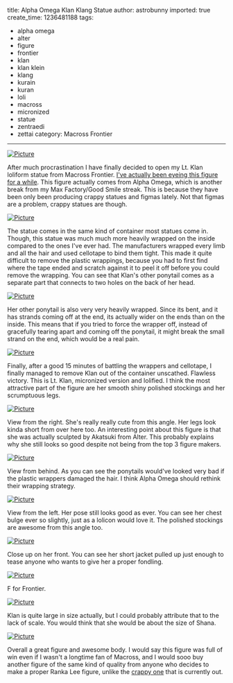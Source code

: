 title: Alpha Omega Klan Klang Statue
author: astrobunny
imported: true
create_time: 1236481188
tags:
- alpha omega
- alter
- figure
- frontier
- klan
- klan klein
- klang
- kurain
- kuran
- loli
- macross
- micronized
- statue
- zentraedi
- zettai
category: Macross Frontier
---
 [![](wp-uploads/2009/03/wpid-100-4343-500x375.jpg "Picture")](/images/wp-uploads/2009/03/wpid-100-4343.jpg)  
  
After much procrastination I have finally decided to open my Lt. Klan loliform statue from Macross Frontier. [I've actually been eyeing this figure for a while](http://www.astrobunny.net/2008/08/07/this-is-what-one-saves-his-money-for/). This figure actually comes from Alpha Omega, which is another break from my Max Factory/Good Smile streak. This is because they have been only been producing crappy statues and figmas lately. Not that figmas are a problem, crappy statues are though.  
<!--more-->  
 [![](wp-uploads/2009/03/wpid-100-4351-500x375.jpg "Picture")](/images/wp-uploads/2009/03/wpid-100-4351.jpg)  
  
The statue comes in the same kind of container most statues come in. Though, this statue was much much more heavily wrapped on the inside compared to the ones I've ever had. The manufacturers wrapped every limb and all the hair and used cellotape to bind them tight. This made it quite difficult to remove the plastic wrappings, because you had to first find where the tape ended and scratch against it to peel it off before you could remove the wrapping. You can see that Klan's other ponytail comes as a separate part that connects to two holes on the back of her head.  
  
 [![](wp-uploads/2009/03/wpid-100-4352-500x375.jpg "Picture")](/images/wp-uploads/2009/03/wpid-100-4352.jpg)  
  
Her other ponytail is also very very heavily wrapped. Since its bent, and it has strands coming off at the end, its actually wider on the ends than on the inside. This means that if you tried to force the wrapper off, instead of gracefully tearing apart and coming off the ponytail, it might break the small strand on the end, which would be a real pain.  
  
 [![](wp-uploads/2009/03/wpid-100-4354-500x666.jpg "Picture")](/images/wp-uploads/2009/03/wpid-100-4354.jpg)  
  
Finally, after a good 15 minutes of battling the wrappers and cellotape, I finally managed to remove Klan out of the container unscathed. Flawless victory. This is Lt. Klan, micronized version and lolified. I think the most attractive part of the figure are her smooth shiny polished stockings and her scrumptuous legs.  
  
 [![](wp-uploads/2009/03/wpid-100-4355-500x666.jpg "Picture")](/images/wp-uploads/2009/03/wpid-100-4355.jpg)  
  
View from the right. She's really really cute from this angle. Her legs look kinda short from over here too. An interesting point about this figure is that she was actually sculpted by Akatsuki from Alter. This probably explains why she still looks so good despite not being from the top 3 figure makers.  
  
 [![](wp-uploads/2009/03/wpid-100-4356-500x666.jpg "Picture")](/images/wp-uploads/2009/03/wpid-100-4356.jpg)  
  
View from behind. As you can see the ponytails would've looked very bad if the plastic wrappers damaged the hair. I think Alpha Omega should rethink their wrapping strategy.  
  
 [![](wp-uploads/2009/03/wpid-100-4357-500x666.jpg "Picture")](/images/wp-uploads/2009/03/wpid-100-4357.jpg)  
  
View from the left. Her pose still looks good as ever. You can see her chest bulge ever so slightly, just as a lolicon would love it. The polished stockings are awesome from this angle too.  
  
 [![](wp-uploads/2009/03/wpid-100-4358-500x375.jpg "Picture")](/images/wp-uploads/2009/03/wpid-100-4358.jpg)  
  
Close up on her front. You can see her short jacket pulled up just enough to tease anyone who wants to give her a proper fondling.  
  
 [![](wp-uploads/2009/03/wpid-100-4364-500x375.jpg "Picture")](/images/wp-uploads/2009/03/wpid-100-4364.jpg)  
  
F for Frontier.  
  
 [![](wp-uploads/2009/03/wpid-100-4353-500x375.jpg "Picture")](/images/wp-uploads/2009/03/wpid-100-4353.jpg)  
  
Klan is quite large in size actually, but I could probably attribute that to the lack of scale. You would think that she would be about the size of Shana.  
  
 [![](wp-uploads/2009/03/wpid-100-4371-500x666.jpg "Picture")](/images/wp-uploads/2009/03/wpid-100-4371.jpg)  
  
Overall a great figure and awesome body. I would say this figure was full of win even if I wasn't a longtime fan of Macross, and I would sooo buy another figure of the same kind of quality from anyone who decides to make a proper Ranka Lee figure, unlike the [crappy one](https://www.sankakucomplex.com/wp-content/gallery/misc-images-xv/ranka-lee-bikini-figure.jpg) that is currently out.